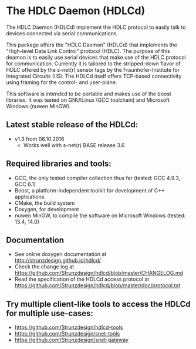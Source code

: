 # The HDLC Daemon (HDLCd)
The HDLC Daemon (HDLCd) implement the HDLC protocol to easily talk to devices connected via serial communications.

This package offers the "HDLC Daemon" (HDLCd) that implements the "High-level Data Link Control" protocol (HDLC).
The purpose of this deamon is to easily use serial devices that make use of the HDLC protocol for communication.
Currently it is tailored to the stripped-down flavor of HDLC offered by the s-net(r) sensor tags by the Fraunhofer-Institute
for Integrated Circuits (IIS). The HDLCd itself offers TCP-based connectivity using framing for the control- and user-plane.

This software is intended to be portable and makes use of the boost libraries. It was tested on GNU/Linux (GCC toolchain)
and Microsoft Windows (nuwen MinGW).

## Latest stable release of the HDLCd:
- v1.3 from 06.10.2016
  - Works well with s-net(r) BASE release 3.6

## Required libraries and tools:
- GCC, the only tested compiler collection thus far (tested: GCC 4.9.3, GCC 6.1)
- Boost, a platform-independent toolkit for development of C++ applications
- CMake, the build system
- Doxygen, for development
- nuwen MinGW, to compile the software on Microsoft Windows (tested: 13.4, 14.0)

## Documentation
- See online doxygen documentation at http://strunzdesign.github.io/hdlcd/
- Check the change log at https://github.com/Strunzdesign/hdlcd/blob/master/CHANGELOG.md
- Read the specification of the HDLCd access protocol at https://github.com/Strunzdesign/hdlcd/blob/master/doc/protocol.txt

## Try multiple client-like tools to access the HDLCd for multiple use-cases:
- https://github.com/Strunzdesign/hdlcd-tools
- https://github.com/Strunzdesign/snet-tools
- https://github.com/Strunzdesign/snet-gateway
